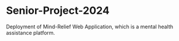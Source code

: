 # Senior-Project-2024
Deployment of Mind-Relief Web Application, which is a mental health assistance platform.
